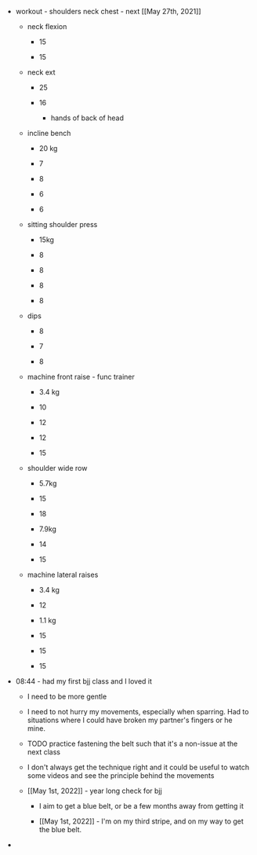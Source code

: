 - workout - shoulders neck chest - next [[May 27th, 2021]]
	 - neck flexion
		 - 15

		 - 15

	 - neck ext
		 - 25

		 - 16
			 - hands of back of head

	 - incline bench
		 - 20 kg

		 - 7

		 - 8

		 - 6

		 - 6

	 - sitting shoulder press
		 - 15kg

		 - 8

		 - 8

		 - 8

		 - 8

	 - dips
		 - 8

		 - 7

		 - 8

	 - machine front raise - func trainer
		 - 3.4 kg

		 - 10

		 - 12

		 - 12

		 - 15

	 - shoulder wide row
		 - 5.7kg

		 - 15

		 - 18

		 - 7.9kg

		 - 14

		 - 15

	 - machine lateral raises 
		 - 3.4 kg

		 - 12

		 - 1.1 kg

		 - 15

		 - 15

		 - 15

- 08:44 - had my first bjj class and I loved it
	 - I need to be more gentle

	 - I need to not hurry my movements, especially when sparring. Had to situations where I could have broken my partner's fingers or he mine.

	 - TODO practice fastening the belt such that it's a non-issue at the next class

	 - I don't always get the technique right and it could be useful to watch some videos and see the principle behind the movements

	 - [[May 1st, 2022]] - year long check for bjj
		 - I aim to get a blue belt, or be a few months away from getting it

		 - [[May 1st, 2022]] - I'm on my third stripe, and on my way to get the blue belt. 

- 
